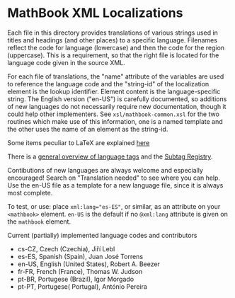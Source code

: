 <!--********************************************************************
Copyright 2013-2016 Robert A. Beezer

This file is part of MathBook XML.

MathBook XML is free software: you can redistribute it and/or modify
it under the terms of the GNU General Public License as published by
the Free Software Foundation, either version 2 or version 3 of the
License (at your option).

MathBook XML is distributed in the hope that it will be useful,
but WITHOUT ANY WARRANTY; without even the implied warranty of
MERCHANTABILITY or FITNESS FOR A PARTICULAR PURPOSE.  See the
GNU General Public License for more details.

You should have received a copy of the GNU General Public License
along with MathBook XML.  If not, see <http://www.gnu.org/licenses/>.
*********************************************************************-->

MathBook XML Localizations
==========================

Each file in this directory provides translations of various strings used in titles and headings (and other places) to a specific language.  Filenames reflect the code for language (lowercase) and then the code for the region (uppercase).  This is a requirement, so that the right file is located for the language code given in the source XML.

For each file of translations, the "name" attribute of the variables are used to reference the language code and the "string-id" of the localization element is the lookup identifier. Element content is the language-specific string. The English version ("en-US") is carefully documented, so additions of new languages do not necessarily require new documentation, though it could help other implementers. See `xsl/mathbook-common.xsl` for the two routines which make use of this information, one is a named template and the other uses the name of an element as the string-id.

Some items peculiar to LaTeX are explained [here](http://www.tex.ac.uk/cgi-bin/texfaq2html?label=fixnam)

There is a [general overview of language tags](http://www.w3.org/International/articles/language-tags/) and the [Subtag Registry](http://www.iana.org/assignments/language-subtag-registry/language-subtag-registry).

Contibutions of new languages are always welcome and especially encouraged! Search on "Translation needed" to see where you can help. Use the  en-US  file as a template for a new language file, since it is always most complete.

To test, or use: place  `xml:lang="es-ES"`, or similar, as an attribute on your `<mathbook>` element.  `en-US` is the default if no `@xml:lang` attribute is given on the `mathbook` element.

Current (partially) implemented language codes and contributors
* cs-CZ, Czech (Czechia), Jiří Lebl
* es-ES, Spanish (Spain), Juan José Torrens
* en-US, English (United States), Robert A. Beezer
* fr-FR, French (France), Thomas W. Judson
* pt-BR, Portugese (Brazil), Igor Morgado
* pt-PT, Portugese( Portugal), António Pereira
